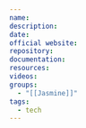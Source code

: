 ```yaml
---
name: 
description: 
date: 
official website: 
repository: 
documentation: 
resources: 
videos: 
groups:
  - "[[Jasmine]]"
tags:
  - tech
---
```

